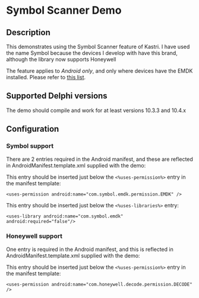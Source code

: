 # Symbol Scanner Demo

## Description

This demonstrates using the Symbol Scanner feature of Kastri. I have used the name Symbol because the devices I develop with have this brand, although the library now supports Honeywell

The feature applies to *Android only*, and only where devices have the EMDK installed. Please refer to [this list](https://www.zebra.com/us/en/support-downloads/software/developer-tools/emdk-for-android.html).

## Supported Delphi versions

The demo should compile and work for at least versions 10.3.3 and 10.4.x

## Configuration

### Symbol support

There are 2 entries required in the Android manifest, and these are reflected in AndroidManifest.template.xml supplied with the demo:

This entry should be inserted just below the `<%uses-permission%>` entry in the manifest template:

`<uses-permission android:name="com.symbol.emdk.permission.EMDK" />`

This entry should be inserted just below the `<%uses-libraries%>` entry:

`<uses-library android:name="com.symbol.emdk" android:required="false"/>`

### Honeywell support

One entry is required in the Android manifest, and this is reflected in AndroidManifest.template.xml supplied with the demo:

This entry should be inserted just below the `<%uses-permission%>` entry in the manifest template:

`<uses-permission android:name="com.honeywell.decode.permission.DECODE" />`